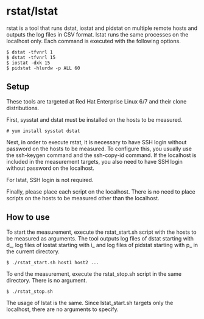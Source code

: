 rstat/lstat
===========

rstat is a tool that runs dstat, iostat and pidstat on multiple remote hosts and outputs the log files in CSV format.
lstat runs the same processes on the localhost only. Each command is executed with the following options.

    $ dstat -tfvnrl 1
    $ dstat -tfvnrl 15
    $ iostat -dxk 15
    $ pidstat -hlurdw -p ALL 60

Setup
-----

These tools are targeted at Red Hat Enterprise Linux 6/7 and their clone distributions.

First, sysstat and dstat must be installed on the hosts to be measured.

    # yum install sysstat dstat

Next, in order to execute rstat,
it is necessary to have SSH login without password on the hosts to be measured.
To configure this, you usually use the ssh-keygen command and the ssh-copy-id command.
If the localhost is included in the measurement targets,
you also need to have SSH login without password on the localhost.

For lstat, SSH login is not required.

Finally, please place each script on the localhost.
There is no need to place scripts on the hosts to be measured other than the localhost.

How to use
----------

To start the measurement, execute the rstat\_start.sh script with the hosts to be measured as arguments.
The tool outputs log files of dstat starting with d\_, log files of iostat starting with i\_
and log files of pidstat starting with p\_ in the current directory.

    $ ./rstat_start.sh host1 host2 ...

To end the measurement, execute the rstat\_stop.sh script in the same directory.
There is no argument.

    $ ./rstat_stop.sh

The usage of lstat is the same.
Since lstat\_start.sh targets only the localhost, there are no arguments to specify.

